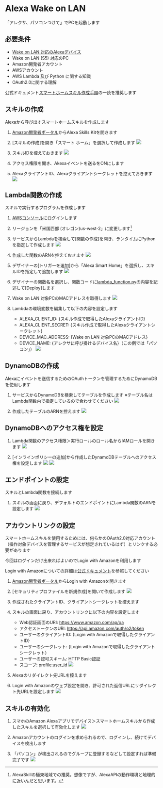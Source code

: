 # Alexa Wake on LAN

「アレクサ、パソコンつけて」でPCを起動します

## 必要条件

* [Wake on LAN 対応のAlexaデバイス](https://developer.amazon.com/ja-JP/docs/alexa/device-apis/alexa-wakeonlancontroller.html#supported-devices)
* Wake on LAN (S5) 対応のPC
* Amazon開発者アカウント
* AWSアカウント
* AWS Lambda 及び Python に関する知識
* OAuth2.0に関する理解

公式ドキュメント[スマートホームスキル作成手順](https://developer.amazon.com/ja-JP/docs/alexa/smarthome/steps-to-build-a-smart-home-skill.html)の一読を推奨します

## スキルの作成

Alexaから呼び出すスマートホームスキルを作成します

1. [Amazon開発者ポータル](https://developer.amazon.com/home.html)からAlexa Skills Kitを開きます

1. [スキルの作成]を開き「スマート ホーム」を選択して作成します
![](2020-10-31-10-59-10.png)

1. スキルIDを控えておきます
![](2020-10-31-11-05-20.png)

1. アクセス権限を開き、Akexaイベントを送るをONにします

1. AlexaクライアントID、Alexaクライアントシークレットを控えておきます
![](2020-10-31-11-31-26.png)

## Lambda関数の作成

スキルで実行するプログラムを作成します

1. [AWSコンソール](https://aws.amazon.com/jp/console/)にログインします

1. リージョンを「米国西部 (オレゴン)us-west-2」に変更します[^1]

1. サービスからLambdaを検索して[関数の作成]を開き、ランタイムにPythonを指定して作成します
![](2020-10-31-11-19-13.png)

1. 作成した関数のARNを控えておきます
![](2020-10-31-11-53-06.png)

1. デザイナーの[トリガーを追加]から「Alexa Smart Home」を選択し、スキルIDを指定して追加します
![](2020-10-31-12-18-23.png)

1. デザイナーの関数名を選択し、関数コードに[lambda_function.py](/lambda_function.py)の内容を記述して[Deploy]します

1. Wake on LAN 対象PCのMACアドレスを取得します
![](2020-10-31-11-37-30.png)

1. Lambdaの環境変数を編集して以下の内容を設定します
    * ALEXA_CLIENT_ID: {スキル作成で取得したAlexaクライアントID}
    * ALEXA_CLIENT_SECRET: {スキル作成で取得したAlexaクライアントシークレット}
    * DEVICE_MAC_ADDRESS: {Wake on LAN 対象PCのMACアドレス}
    * DEVICE_NAME: {アレクサに呼び掛けるデバイス名}（この例では「パソコン」）
    ![](2020-10-31-11-44-17.png)

## DynamoDBの作成

Alexaにイベントを送信するためのOAuthトークンを管理するためにDynamoDBを使用します

1. サービスからDynamoDBを検索してテーブルを作成します ※テーブル名はLambda関数内で指定しているので合わせてください
![](2020-10-31-11-59-32.png)

1. 作成したテーブルのARNを控えます
![](2020-10-31-12-01-40.png)

## DynamoDBへのアクセス権を設定

1. Lambda関数のアクセス権限＞実行ロールのロール名からIAMロールを開きます
![](2020-10-31-11-51-13.png)

1. [インラインポリシーの追加]から作成したDynamoDBテーブルへのアクセス権を設定します
![](2020-10-31-12-08-17.png)
![](2020-10-31-12-10-27.png)

## エンドポイントの設定

スキルとLambda関数を接続します

1. スキルの画面に戻り、デフォルトのエンドポイントにLambda関数のARNを設定します
![](2020-10-31-12-21-30.png)

## アカウントリンクの設定

スマートホームスキルを使用するためには、何らかのOAuth2.0対応アカウント（操作対象デバイスを管理するサービスが想定されているはず）とリンクする必要があります

今回はログインだけ出来ればよいのでLogin with Amazonを利用します

Login with Amazonについての詳細は[公式ドキュメント](https://developer.amazon.com/ja/docs/login-with-amazon/documentation-overview.html)を参照してください

1. [Amazon開発者ポータル](https://developer.amazon.com/home.html)からLogin with Amazonを開きます

1. [セキュリティプロファイルを新規作成]を開いて作成します
![](2020-10-31-12-27-17.png)

1. 作成されたクライアントID、クライアントシークレットを控えます

1. スキルの画面に戻り、アカウントリンクに以下の内容を設定します
    * Web認証画面のURI: https://www.amazon.com/ap/oa
    * アクセストークンのURI: https://api.amazon.com/auth/o2/token
    * ユーザーのクライアントID: {Login with Amazonで取得したクライアントID}
    * ユーザーのシークレット: {Login with Amazonで取得したクライアントシークレット}
    * ユーザーの認可スキーム: HTTP Basic認証
    * スコープ: profile:user_id
    ![](2020-10-31-12-36-57.png)

1. Alexaのリダイレクト先URLを控えます

1. Login with Amazonのウェブ設定を開き、許可された返信URLにリダイレクト先URLを設定します
![](2020-10-31-12-37-49.png)

## スキルの有効化

1. スマホのAmazon Alexaアプリでデバイス＞スマートホームスキルから作成したスキルを選択して有効化します
![](2020-10-31-12-44-45.png)

1. Amazonアカウントのログインを求められるので、ログインし、続けてデバイスを検出します

1. 「パソコン」が検出されるのでグループに登録するなどして設定すれば準備完了です
![](2020-10-31-12-49-39.png)



[^1]: AlexaSkillの極東地域での推奨。想像ですが、AlexaAPIの動作環境と地理的に近いんだと思います。
